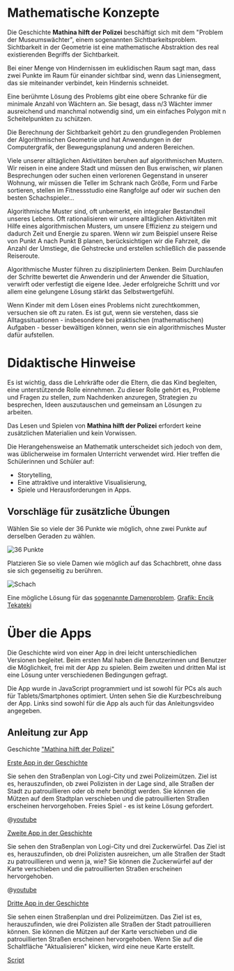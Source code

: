 # Mathematische Konzepte

Die Geschichte **Mathina hilft der Polizei** beschäftigt sich mit dem "Problem der Museumswächter", einem sogenannten Sichtbarkeitsproblem. Sichtbarkeit in der Geometrie ist eine mathematische Abstraktion des real existierenden Begriffs der Sichtbarkeit. 

Bei einer Menge von Hindernissen im euklidischen Raum sagt man, dass zwei Punkte im Raum für einander sichtbar sind, wenn das Liniensegment, das sie miteinander verbindet, kein Hindernis schneidet. 

Eine berühmte Lösung des Problems gibt eine obere Schranke für die minimale Anzahl von Wächtern an. Sie besagt, dass n/3 Wächter immer ausreichend und manchmal notwendig sind, um ein einfaches Polygon mit n Scheitelpunkten zu schützen.

Die Berechnung der Sichtbarkeit gehört zu den grundlegenden Problemen der Algorithmischen Geometrie und hat Anwendungen in der Computergrafik, der Bewegungsplanung und anderen Bereichen.

Viele unserer alltäglichen Aktivitäten beruhen auf algorithmischen Mustern. Wir reisen in eine andere Stadt und müssen den Bus erwischen, wir planen Besprechungen oder suchen einen verlorenen Gegenstand in unserer Wohnung, wir müssen die Teller im Schrank nach Größe, Form und Farbe sortieren, stellen im Fitnessstudio eine Rangfolge auf oder wir suchen den besten Schachspieler...

Algorithmische Muster sind, oft unbemerkt, ein integraler Bestandteil unseres Lebens. Oft rationalisieren wir unsere alltäglichen Aktivitäten mit Hilfe eines algorithmischen Musters, um unsere Effizienz zu steigern und dadurch Zeit und Energie zu sparen. Wenn wir zum Beispiel unsere Reise von Punkt A nach Punkt B planen, berücksichtigen wir die Fahrzeit, die Anzahl der Umstiege, die Gehstrecke und erstellen schließlich die passende Reiseroute.

Algorithmische Muster führen zu diszipliniertem Denken. Beim Durchlaufen der Schritte bewertet die Anwenderin und der Anwender die Situation, verwirft oder verfestigt die eigene Idee. Jeder erfolgreiche Schritt und vor allem eine gelungene Lösung stärkt das Selbstwertgefühl.

Wenn Kinder mit dem Lösen eines Problems nicht zurechtkommen, versuchen sie oft zu raten. Es ist gut, wenn sie verstehen, dass sie Alltagssituationen - insbesondere bei praktischen (mathematischen) Aufgaben - besser bewältigen können, wenn sie ein algorithmisches Muster dafür aufstellen.

# Didaktische Hinweise

Es ist wichtig, dass die Lehrkräfte oder die Eltern, die das Kind begleiten, eine unterstützende Rolle einnehmen. Zu dieser Rolle gehört es, Probleme und Fragen zu stellen, zum Nachdenken anzuregen, Strategien zu besprechen, Ideen auszutauschen und gemeinsam an Lösungen zu arbeiten.

Das Lesen und Spielen von **Mathina hilft der Polizei** erfordert keine zusätzlichen Materialien und kein Vorwissen.

Die Herangehensweise an Mathematik unterscheidet sich jedoch von dem, was üblicherweise im formalen Unterricht verwendet wird. Hier treffen die Schülerinnen und Schüler auf: 
+ Storytelling,
+ Eine attraktive und interaktive Visualisierung,
+ Spiele und Herausforderungen in Apps.

## Vorschläge für zusätzliche Übungen 
Wählen Sie so viele der 36 Punkte wie möglich, ohne zwei Punkte auf derselben Geraden zu wählen. 

![36 Punkte](/stories/logi-3/img/logi3.png)

Platzieren Sie so viele Damen wie möglich auf das Schachbrett, ohne dass sie sich gegenseitig zu berühren.

![Schach](/stories/logi-3/img/sakk.png)

Eine mögliche Lösung für das [sogenannte Damenproblem](https://en.wikibooks.org/wiki/Puzzles/Chess_puzzles/Eight_Queens). 
[Grafik: Encik Tekateki](https://commons.wikimedia.org/wiki/File:Solution_K_for_8_Queen_Puzzles.png)

# Über die Apps 

Die Geschichte wird von einer App in drei leicht unterschiedlichen Versionen begleitet. Beim ersten Mal haben die Benutzerinnen und Benutzer die Möglichkeit, frei mit der App zu spielen. Beim zweiten und dritten Mal ist eine Lösung unter verschiedenen Bedingungen gefragt.

Die App wurde in JavaScript programmiert und ist sowohl für PCs als auch für Tablets/Smartphones optimiert. Unten sehen Sie die Kurzbeschreibung der App. Links sind sowohl für die App als auch für das Anleitungsvideo angegeben.

## Anleitung zur App ## 

Geschichte ["Mathina hilft der Polizei"]($HUB_URL/story/cats-and-dogs/)

[Erste App in der Geschichte]($HUB_URL/story/cats-and-dogs/?actionLink=firstGame)

Sie sehen den Straßenplan von Logi-City und zwei Polizeimützen. Ziel ist es, herauszufinden, ob zwei Polizisten in der Lage sind, alle Straßen der Stadt zu patrouillieren oder ob mehr benötigt werden. Sie können die Mützen auf dem Stadtplan verschieben und die patrouillierten Straßen erscheinen hervorgehoben. Freies Spiel - es ist keine Lösung gefordert.

@[youtube](T6k8ftH5jMc)

[Zweite App in der Geschichte]($HUB_URL/story/cats-and-dogs/?actionLink=secondGame)

Sie sehen den Straßenplan von Logi-City und drei Zuckerwürfel. Das Ziel ist es, herauszufinden, ob drei Polizisten ausreichen, um alle Straßen der Stadt zu patrouillieren und wenn ja, wie? Sie können die Zuckerwürfel auf der Karte verschieben und die patrouillierten Straßen erscheinen hervorgehoben.

@[youtube](uwkk_lkBqTk)

[Dritte App in der Geschichte]($HUB_URL/story/cats-and-dogs/?actionLink=thirdGame)

Sie sehen einen Straßenplan und drei Polizeimützen. Das Ziel ist es, herauszufinden, wie drei Polizisten alle Straßen der Stadt patrouillieren können. Sie können die Mützen auf der Karte verschieben und die patrouillierten Straßen erscheinen hervorgehoben. Wenn Sie auf die Schaltfläche "Aktualisieren" klicken, wird eine neue Karte erstellt.

[Script](/stories/logi-3/transcripts/Script3.pdf)

